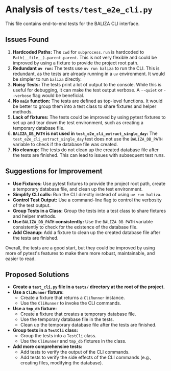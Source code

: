# Analysis of `tests/test_e2e_cli.py`

This file contains end-to-end tests for the BALIZA CLI interface.

## Issues Found

1.  **Hardcoded Paths:** The `cwd` for `subprocess.run` is hardcoded to `Path(__file__).parent.parent`. This is not very flexible and could be improved by using a fixture to provide the project root path.
2.  **Redundant `uv run`:** The tests use `uv run baliza` to run the CLI. This is redundant, as the tests are already running in a `uv` environment. It would be simpler to run `baliza` directly.
3.  **Noisy Tests:** The tests print a lot of output to the console. While this is useful for debugging, it can make the test output verbose. A `--quiet` or `--verbose` flag would be beneficial.
4.  **No `main` function:** The tests are defined as top-level functions. It would be better to group them into a test class to share fixtures and helper methods.
5.  **Lack of fixtures:** The tests could be improved by using pytest fixtures to set up and tear down the test environment, such as creating a temporary database file.
6.  **`BALIZA_DB_PATH` is not used in `test_e2e_cli_extract_single_day`:** The `test_e2e_cli_extract_single_day` test does not use the `BALIZA_DB_PATH` variable to check if the database file was created.
7.  **No cleanup:** The tests do not clean up the created database file after the tests are finished. This can lead to issues with subsequent test runs.

## Suggestions for Improvement

*   **Use Fixtures:** Use pytest fixtures to provide the project root path, create a temporary database file, and clean up the test environment.
*   **Simplify CLI calls:** Run the CLI directly instead of using `uv run baliza`.
*   **Control Test Output:** Use a command-line flag to control the verbosity of the test output.
*   **Group Tests in a Class:** Group the tests into a test class to share fixtures and helper methods.
*   **Use `BALIZA_DB_PATH` consistently:** Use the `BALIZA_DB_PATH` variable consistently to check for the existence of the database file.
*   **Add Cleanup:** Add a fixture to clean up the created database file after the tests are finished.

Overall, the tests are a good start, but they could be improved by using more of pytest's features to make them more robust, maintainable, and easier to read.

## Proposed Solutions

*   **Create a `test_cli.py` file in a `tests/` directory at the root of the project.**
*   **Use a `CliRunner` fixture:**
    *   Create a fixture that returns a `CliRunner` instance.
    *   Use the `CliRunner` to invoke the CLI commands.
*   **Use a `tmp_db` fixture:**
    *   Create a fixture that creates a temporary database file.
    *   Use the temporary database file in the tests.
    *   Clean up the temporary database file after the tests are finished.
*   **Group tests in a `TestCli` class:**
    *   Group the tests into a `TestCli` class.
    *   Use the `CliRunner` and `tmp_db` fixtures in the class.
*   **Add more comprehensive tests:**
    *   Add tests to verify the output of the CLI commands.
    *   Add tests to verify the side effects of the CLI commands (e.g., creating files, modifying the database).
